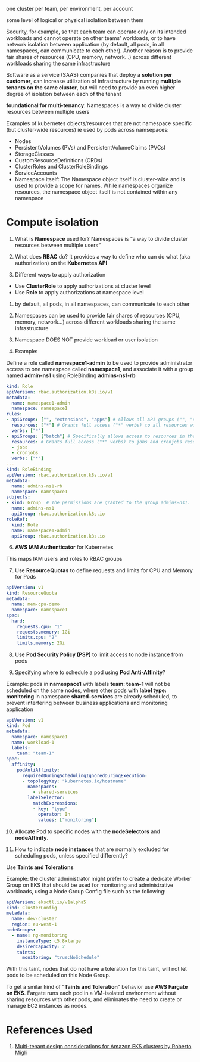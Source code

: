 
one cluster per team, per environment, per account

some level of logical or physical isolation between them

Security, for example, so that each team can operate only on its intended workloads and cannot operate on other teams’ workloads, or to have network isolation between application (by default, all pods, in all namespaces, can communicate to each other). Another reason is to provide fair shares of resources (CPU, memory, network…) across different workloads sharing the same infrastructure

Software as a service (SAAS) companies that deploy a **solution per customer**, can increase utilization of infrastructure by running **multiple tenants on the same cluster**, but will need to provide an even higher degree of isolation between each of the tenant

**foundational for multi-tenancy**: Namespaces is a way to divide cluster resources between multiple users

Examples of kubernetes objects/resources that are not namespace specific (but cluster-wide resources) ie used by pods across namsepaces:

- Nodes
- PersistentVolumes (PVs) and PersistentVolumeClaims (PVCs)
- StorageClasses
- CustomResourceDefinitions (CRDs)
- ClusterRoles and ClusterRoleBindings
- ServiceAccounts
- Namespace itself: The Namespace object itself is cluster-wide and is used to provide a scope for names. While namespaces organize resources, the namespace object itself is not contained within any namespace

# Compute isolation

1.  What is **Namespace** used for?
Namespaces is “a way to divide cluster resources between multiple users”

1. What does **RBAC** do?
It provides a way to define who can do what (aka authorization) on the **Kubernetes API**

1. Different ways to apply authorization
- Use **ClusterRole** to apply authorizations at cluster level
- Use **Role** to apply authorizations at namespace level

1. by default, all pods, in all namespaces, can communicate to each other

1. Namespaces can be used to provide fair shares of resources (CPU, memory, network…) across different workloads sharing the same infrastructure

1. Namespace DOES NOT provide workload or user isolation

5. Example:

Define a role called **namespace1-admin** to be used to provide administrator access to one namespace called **namespace1**, and associate it with a group named **admin-ns1** using RoleBinding **admins-ns1-rb**

```yaml
kind: Role
apiVersion: rbac.authorization.k8s.io/v1
metadata:
  name: namespace1-admin
  namespace: namespace1
rules:
- apiGroups: ["", "extensions", "apps"] # Allows all API groups ("", "extensions", "apps").
  resources: ["*"] # Grants full access ("*" verbs) to all resources within these API groups
  verbs: ["*"]
- apiGroups: ["batch"] # Specifically allows access to resources in the batch API group ("batch").
  resources: # Grants full access ("*" verbs) to jobs and cronjobs resources within the batch API group.
  - jobs
  - cronjobs
  verbs: ["*"]
---
kind: RoleBinding
apiVersion: rbac.authorization.k8s.io/v1
metadata:
  name: admins-ns1-rb
  namespace: namespace1
subjects:
- kind: Group  # The permissions are granted to the group admins-ns1.
  name: admins-ns1
  apiGroup: rbac.authorization.k8s.io
roleRef:
  kind: Role
  name: namespace1-admin
  apiGroup: rbac.authorization.k8s.io
```

6. **AWS IAM Authenticator** for Kubernetes

This maps IAM users and roles to RBAC groups

7. Use **ResourceQuotas** to define requests and limits for CPU and Memory for Pods

```yaml
apiVersion: v1
kind: ResourceQuota
metadata:
  name: mem-cpu-demo
  namespace: namespace1
spec:
  hard:
    requests.cpu: "1"
    requests.memory: 1Gi
    limits.cpu: "2"
    limits.memory: 2Gi
```

8. Use **Pod Security Policy (PSP)** to limit access to node instance from pods

9. Specifying where to schedule a pod using **Pod Anti-Affinity**?

Example: pods in **namespace1** with labels **team: team-1** will not be scheduled on the same nodes, where other pods with **label type: monitoring** in namespace **shared-services** are already scheduled, to prevent interfering between business applications and monitoring application

```yaml
apiVersion: v1
kind: Pod
metadata:
  namespace: namespace1
  name: workload-1
  labels:
    team: "team-1"
spec:
  affinity:
    podAntiAffinity:
      requiredDuringSchedulingIgnoredDuringExecution:
      - topologyKey: "kubernetes.io/hostname"
        namespaces:
          - shared-services
        labelSelector:
          matchExpressions:
          - key: "type"
            operator: In
            values: ["monitoring"]
```

10. Allocate Pod to specific nodes with the **nodeSelectors** and **nodeAffinity**.

11. How to indicate **node instances** that are normally excluded for scheduling pods, unless specified differently?

Use **Taints and Tolerations**

Example: the cluster administrator might prefer to create a dedicate Worker Group on EKS that should be used for monitoring and administrative workloads, using a Node Group Config file such as the following:

```yaml
apiVersion: eksctl.io/v1alpha5
kind: ClusterConfig
metadata:
  name: dev-cluster
  region: eu-west-1
nodeGroups:
  - name: ng-monitoring
    instanceType: c5.8xlarge
    desiredCapacity: 2
    taints:
      monitoring: "true:NoSchedule"
```

With this taint, nodes that do not have a toleration for this taint, will not let pods to be scheduled on this Node Group.

To get a smilar kind of "**Taints and Toleration**" behavior use **AWS Fargate on EKS**. Fargate runs each pod in a VM-isolated environment without sharing resources with other pods, and eliminates the need to create or manage EC2 instances as nodes.

# References Used

1. [Multi-tenant design considerations for Amazon EKS clusters by Roberto Migli](https://aws.amazon.com/blogs/containers/multi-tenant-design-considerations-for-amazon-eks-clusters/)
